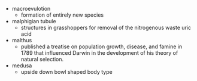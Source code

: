 - macroevulotion
	- formation of entirely new species
- malphigian tubule
	- structures in grasshoppers for removal of the nitrogenous waste uric acid
- malthus
	- published a treatise on population growth, disease, and famine in 1789 that influenced Darwin in the development of his theory of natural selection.
- medusa
	- upside down bowl shaped body type